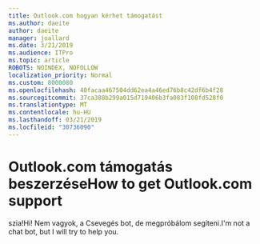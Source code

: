 ```yaml
---
title: Outlook.com hogyan kérhet támogatást
ms.author: daeite
author: daeite
manager: joallard
ms.date: 3/21/2019
ms.audience: ITPro
ms.topic: article
ROBOTS: NOINDEX, NOFOLLOW
localization_priority: Normal
ms.custom: 8000080
ms.openlocfilehash: 40facaa467504dd62ea4a46ed76b8c42df6b4f28
ms.sourcegitcommit: 37ca388b299a015d719406b3fa083f108fd528f0
ms.translationtype: MT
ms.contentlocale: hu-HU
ms.lasthandoff: 03/21/2019
ms.locfileid: "30736090"
---
```

# <a name="how-to-get-outlookcom-support"></a><span data-ttu-id="e3a1a-102">Outlook.com támogatás beszerzése</span><span class="sxs-lookup"><span data-stu-id="e3a1a-102">How to get Outlook.com support</span></span>

<span data-ttu-id="e3a1a-103">szia!</span><span class="sxs-lookup"><span data-stu-id="e3a1a-103">Hi!</span></span>
<span data-ttu-id="e3a1a-104">Nem vagyok, a Csevegés bot, de megpróbálom segíteni.</span><span class="sxs-lookup"><span data-stu-id="e3a1a-104">I'm not a chat bot, but I will try to help you.</span></span>


